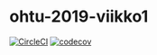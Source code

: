 # ohtu-2019-viikko1

[![CircleCI](https://circleci.com/gh/sinikala/ohtu-2019-viikko1.svg?style=svg)](https://circleci.com/gh/sinikala/ohtu-2019-viikko1)
[![codecov](https://codecov.io/gh/sinikala/ohtu-2019-viikko1/branch/master/graph/badge.svg)](https://codecov.io/gh/sinikala/ohtu-2019-viikko1)
